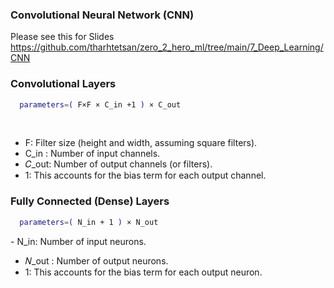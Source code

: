 ### Convolutional Neural Network (CNN)
Please see this for Slides
https://github.com/tharhtetsan/zero_2_hero_ml/tree/main/7_Deep_Learning/CNN




### Convolutional Layers
```bash
  parameters=( F×F × C_in +1 ) × C_out
```
​

- F: Filter size (height and width, assuming square filters).
- C_in : Number of input channels.
- 𝐶_out: Number of output channels (or filters).
- 1: This accounts for the bias term for each output channel.


###  Fully Connected (Dense) Layers
```bash
  parameters=( N_in + 1 ) × N_out
```
​- N_in: Number of input neurons.
- 𝑁_out : Number of output neurons.
- 1: This accounts for the bias term for each output neuron.